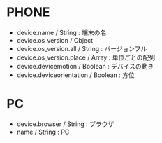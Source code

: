 # PHONE
- device.name / String : 端末の名
- device.os_version / Object
- device.os_version.all / String : バージョンフル
- device.os_version.place / Array : 単位ごとの配列
- device.devicemotion / Boolean : デバイスの動き
- device.deviceorientation / Boolean : 方位

# PC
- device.browser / String : ブラウザ
- name / String : PC